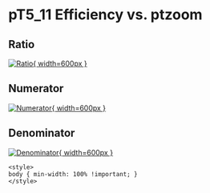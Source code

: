 # pT5_11 Efficiency vs. ptzoom

## Ratio

[![Ratio](../mtv/var/pT5_11_eff_ptzoom.png){ width=600px }](../mtv/var/pT5_11_eff_ptzoom.pdf)

## Numerator

[![Numerator](../mtv/num/pT5_11_eff_ptzoom_num.png){ width=600px }](../mtv/num/pT5_11_eff_ptzoom_num.pdf)

## Denominator

[![Denominator](../mtv/den/pT5_11_eff_ptzoom_den.png){ width=600px }](../mtv/den/pT5_11_eff_ptzoom_den.pdf)


``` {=html}
<style>
body { min-width: 100% !important; }
</style>
```
